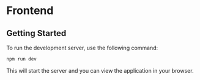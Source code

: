 # Frontend

## Getting Started

To run the development server, use the following command:

```bash
npm run dev
```

This will start the server and you can view the application in your browser.